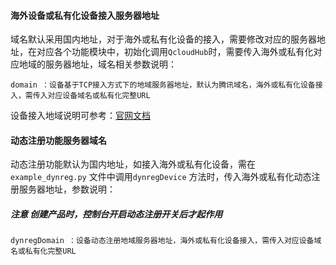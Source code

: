 #### 海外设备或私有化设备接入服务器地址   

域名默认采用国内地址，对于海外或私有化设备的接入，需要修改对应的服务器地址，在对应各个功能模块中，初始化调用`QcloudHub`时，需要传入海外或私有化对应地域的服务器地址，域名相关参数说明：    

```
domain ：设备基于TCP接入方式下的地域服务器地址，默认为腾讯域名，海外或私有化设备接入，需传入对应设备域名或私有化完整URL
```   

设备接入地域说明可参考：[官网文档](https://cloud.tencent.com/document/product/634/61228)    

#### 动态注册功能服务器域名    
动态注册功能默认为国内地址，如接入海外或私有化设备，需在`example_dynreg.py` 文件中调用`dynregDevice` 方法时，传入海外或私有化动态注册服务器地址，参数说明：   
##### 注意 创建产品时，控制台开启动态注册开关后才起作用
```
dynregDomain ：设备动态注册地域服务器地址，海外或私有化设备接入，需传入对应设备域名或私有化完整URL

```